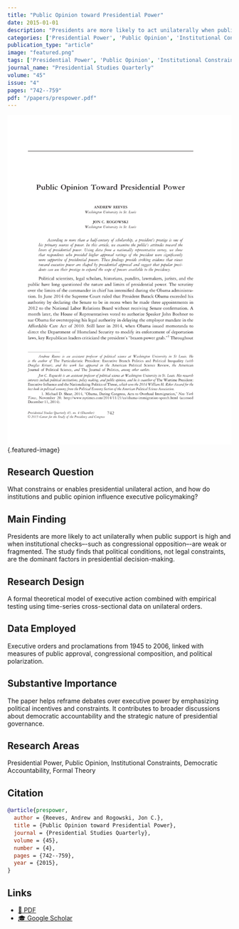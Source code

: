 ```yaml
---
title: "Public Opinion toward Presidential Power"
date: 2015-01-01
description: "Presidents are more likely to act unilaterally when public support is high and when institutional checks–-such as congressional opposition–-are weak or fragmented. The study finds that political conditions, not legal constraints, are the dominant factors in presidential decision-making."
categories: ['Presidential Power', 'Public Opinion', 'Institutional Constraints', 'Democratic Accountability', 'Formal Theory']
publication_type: "article"
image: "featured.png"
tags: ['Presidential Power', 'Public Opinion', 'Institutional Constraints', 'Democratic Accountability', 'Formal Theory']
journal_name: "Presidential Studies Quarterly"
volume: "45"
issue: "4"
pages: "742--759"
pdf: "/papers/prespower.pdf"
---
```


![Featured image](featured.png){.featured-image}

## Research Question

What constrains or enables presidential unilateral action, and how do institutions and public opinion influence executive policymaking?

## Main Finding

Presidents are more likely to act unilaterally when public support is high and when institutional checks–-such as congressional opposition–-are weak or fragmented. The study finds that political conditions, not legal constraints, are the dominant factors in presidential decision-making.

## Research Design

A formal theoretical model of executive action combined with empirical testing using time-series cross-sectional data on unilateral orders.

## Data Employed

Executive orders and proclamations from 1945 to 2006, linked with measures of public approval, congressional composition, and political polarization.

## Substantive Importance

The paper helps reframe debates over executive power by emphasizing political incentives and constraints. It contributes to broader discussions about democratic accountability and the strategic nature of presidential governance.

## Research Areas

Presidential Power, Public Opinion, Institutional Constraints, Democratic Accountability, Formal Theory

## Citation

```bibtex
@article{prespower,
  author = {Reeves, Andrew and Rogowski, Jon C.},
  title = {Public Opinion toward Presidential Power},
  journal = {Presidential Studies Quarterly},
  volume = {45},
  number = {4},
  pages = {742--759},
  year = {2015},
}
```

## Links

- [📄 PDF](/papers/prespower.pdf)
- [🎓 Google Scholar](https://scholar.google.com/scholar?q=Public%20Opinion%20toward%20Presidential%20Power)
